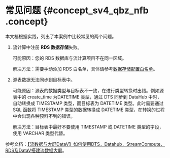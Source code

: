 # 常见问题 {#concept_sv4_qbz_nfb .concept}

本文档根据实践，列出了本案例中比较常见的两个问题。

1.  流计算中注册 **RDS 数据存储**失败。

    可能原因：您的 RDS 数据库与流计算项目不在同一区域。

    解决方法：需要手动添加 RDS 白名单，具体请参考[数据存储配置白名单](https://help.aliyun.com/document_detail/92261.html)。

2.  源表数据无法同步到目标表中。

    可能原因：源表的数据类型与目标表不一致，在进行类型转换时出错。例如源表中的 create\_time 为DATETIME 类型，通过 DTS 同步到 DataHub 中时，自动转换成 TIMESTAMP 类型，而目标表为 DATETIME 类型。此时需要通过 SQL 函数将 TIMESTAMP 类型的数据转换成 DATETIME 类型，在转换的过程中会出现各种预料不到的错误。

    解决方法：目标表中最好不要使用 TIMESTAMP 或 DATETIME 类型的字段，使用 VARCHAR 类型代替。


参考文档：[【流数据与大屏DataV】如何使用DTS，Datahub，StreamCompute，RDS及DataV搭建流数据大屏](https://yq.aliyun.com/articles/307719?spm=a2c4e.11155435.0.0.47d84476v1D4LR)。

